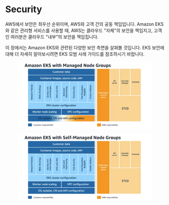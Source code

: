 # Security

AWS에서 보안은 최우선 순위이며, AWS와 고객 간의 공동 책임입니다. Amazon EKS와 같은 관리형 서비스를 사용할 때, AWS는 클라우드 "자체"의 보안을 책임지고, 고객인 여러분은 클라우드 "내부"의 보안을 책임집니다.

이 장에서는 Amazon EKS와 관련된 다양한 보안 측면을 살펴볼 것입니다. EKS 보안에 대해 더 자세히 알아보시려면 EKS 모범 사례 가이드를 참조하시기 바랍니다.

<figure><img src="../.gitbook/assets/image (17) (1).png" alt=""><figcaption></figcaption></figure>

<figure><img src="../.gitbook/assets/image (1) (1) (1) (1) (1) (1).png" alt=""><figcaption></figcaption></figure>

